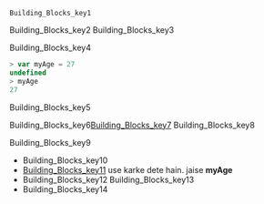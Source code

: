 ```ngMeta
Building_Blocks_key1
```

Building_Blocks_key2
Building_Blocks_key3



Building_Blocks_key4


```javascript
> var myAge = 27
undefined
> myAge
27

```
Building_Blocks_key5


Building_Blocks_key6[Building_Blocks_key7](https://www.javascript.com/learn/javascript/`variables`)
Building_Blocks_key8

Building_Blocks_key9


- Building_Blocks_key10
- [Building_Blocks_key11](https://en.wikipedia.org/wiki/Camel_case) use karke dete hain. jaise **myAge**
- Building_Blocks_key12
Building_Blocks_key13
- Building_Blocks_key14

